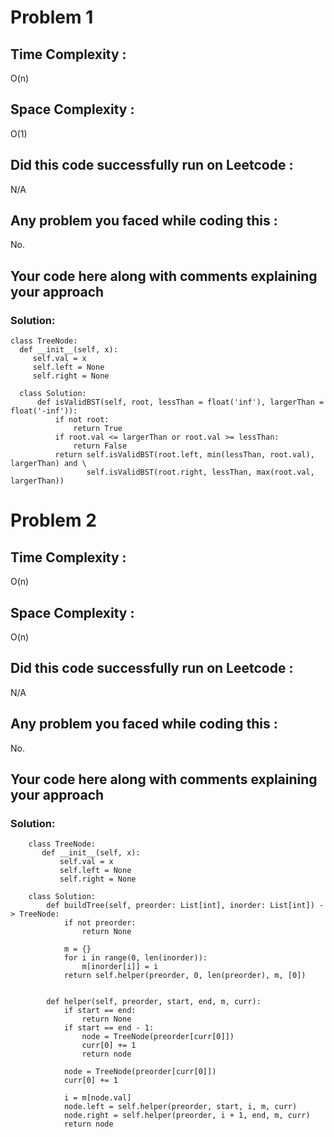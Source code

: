 # Problem 1
## Time Complexity :
O(n)

## Space Complexity :
O(1)

## Did this code successfully run on Leetcode :
N/A
## Any problem you faced while coding this :
No. 

## Your code here along with comments explaining your approach
### Solution:
    class TreeNode:
      def __init__(self, x):
         self.val = x
         self.left = None
         self.right = None

      class Solution:
          def isValidBST(self, root, lessThan = float('inf'), largerThan = float('-inf')):
              if not root:
                  return True
              if root.val <= largerThan or root.val >= lessThan:
                  return False
              return self.isValidBST(root.left, min(lessThan, root.val), largerThan) and \
                     self.isValidBST(root.right, lessThan, max(root.val, largerThan))
                     
# Problem 2
## Time Complexity :
O(n)

## Space Complexity :
O(n)

## Did this code successfully run on Leetcode :
N/A
## Any problem you faced while coding this :
No. 

## Your code here along with comments explaining your approach
### Solution:
        class TreeNode:
           def __init__(self, x):
               self.val = x
               self.left = None
               self.right = None

        class Solution:
            def buildTree(self, preorder: List[int], inorder: List[int]) -> TreeNode:
                if not preorder:
                    return None

                m = {}
                for i in range(0, len(inorder)):
                    m[inorder[i]] = i
                return self.helper(preorder, 0, len(preorder), m, [0])


            def helper(self, preorder, start, end, m, curr):
                if start == end:
                    return None
                if start == end - 1:
                    node = TreeNode(preorder[curr[0]])
                    curr[0] += 1
                    return node

                node = TreeNode(preorder[curr[0]])
                curr[0] += 1

                i = m[node.val]
                node.left = self.helper(preorder, start, i, m, curr)
                node.right = self.helper(preorder, i + 1, end, m, curr)
                return node
